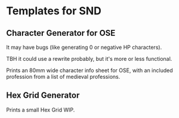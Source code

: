 # Templates for SND

## Character Generator for OSE

It may have bugs (like generating 0 or negative HP characters).

TBH it could use a rewrite probably, but it's more or less functional.

Prints an 80mm wide character info sheet for OSE, with an included profession from a list of medieval professions.

## Hex Grid Generator

Prints a small Hex Grid WIP.
